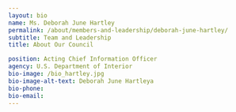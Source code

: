```yaml
---
layout: bio
name: Ms. Deborah June Hartley
permalink: /about/members-and-leadership/deborah-june-hartley/
subtitle: Team and Leadership
title: About Our Council

position: Acting Chief Information Officer
agency: U.S. Department of Interior
bio-image: /bio_hartley.jpg
bio-image-alt-text: Deborah June Hartleya
bio-phone:
bio-email:
---
```


